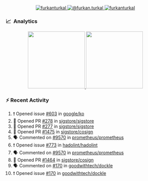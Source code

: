 <p align="center">
  <a href="https://linkedin.com/in/furkanturkal" target="blank">
    <img src="https://img.shields.io/badge/linkedin-%230077B5.svg?&style=for-the-badge&logo=linkedin&logoColor=white" alt="furkanturkal" />
  </a>
  <a href="https://medium.com/@furkan.turkal" target="blank">
    <img src="https://img.shields.io/badge/medium-%2312100E.svg?&style=for-the-badge&logo=medium&logoColor=white" alt="@furkan.turkal" />
  </a>
  <a href="https://twitter.com/furkanturkaI" target="blank">
    <img src="https://img.shields.io/badge/Twitter-1DA1F2?style=for-the-badge&logo=twitter&logoColor=white" alt="furkanturkaI" />
  </a>
</p>

### 📈 &nbsp;Analytics

<p align="center">
  <a href="https://coderstats.net/github/#Dentrax">
    <img height="180em" src="https://github-readme-stats-eight-theta.vercel.app/api?username=Dentrax&show_icons=true&theme=algolia&include_all_commits=true&count_private=true&line_height=26"/>
    <img height="180em" src="https://github-readme-stats-eight-theta.vercel.app/api/top-langs/?username=Dentrax&layout=compact&langs_count=8&theme=algolia&line_height=26"/>
  </a>
</p>

### :zap: Recent Activity

<!--START_SECTION:activity-->
1. ❗️ Opened issue [#603](https://github.com/google/ko/issues/603) in [google/ko](https://github.com/google/ko)
2. 💪 Opened PR [#278](https://github.com/sigstore/sigstore/pull/278) in [sigstore/sigstore](https://github.com/sigstore/sigstore)
3. 💪 Opened PR [#277](https://github.com/sigstore/sigstore/pull/277) in [sigstore/sigstore](https://github.com/sigstore/sigstore)
4. 💪 Opened PR [#1475](https://github.com/sigstore/cosign/pull/1475) in [sigstore/cosign](https://github.com/sigstore/cosign)
5. 🗣 Commented on [#9570](https://github.com/prometheus/prometheus/issues/9570) in [prometheus/prometheus](https://github.com/prometheus/prometheus)
6. ❗️ Opened issue [#773](https://github.com/hadolint/hadolint/issues/773) in [hadolint/hadolint](https://github.com/hadolint/hadolint)
7. 🗣 Commented on [#9570](https://github.com/prometheus/prometheus/issues/9570) in [prometheus/prometheus](https://github.com/prometheus/prometheus)
8. 💪 Opened PR [#1464](https://github.com/sigstore/cosign/pull/1464) in [sigstore/cosign](https://github.com/sigstore/cosign)
9. 🗣 Commented on [#170](https://github.com/goodwithtech/dockle/issues/170) in [goodwithtech/dockle](https://github.com/goodwithtech/dockle)
10. ❗️ Opened issue [#170](https://github.com/goodwithtech/dockle/issues/170) in [goodwithtech/dockle](https://github.com/goodwithtech/dockle)
<!--END_SECTION:activity-->
